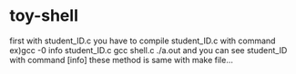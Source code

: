 # toy-shell

first with student_ID.c
you have to compile student_ID.c with command
ex)gcc -0 info student_ID.c
   gcc shell.c
   ./a.out
and you can see student_ID with command [info]
these method is same with make file...
